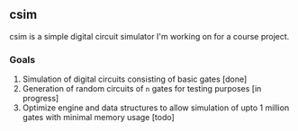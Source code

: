 ## csim

csim is a simple digital circuit simulator I'm working on for a course project.

### Goals

1. Simulation of digital circuits consisting of basic gates [done]
2. Generation of random circuits of `n` gates for testing purposes [in progress]
2. Optimize engine and data structures to allow simulation of upto 1 million gates with minimal memory usage [todo]
